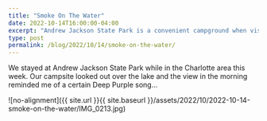 ```yaml
---
title: "Smoke On The Water"
date: 2022-10-14T16:00:00-04:00
excerpt: "Andrew Jackson State Park is a convenient campground when visiting Charlotte."
type: post
permalink: /blog/2022/10/14/smoke-on-the-water/
---
```

We stayed at Andrew Jackson State Park while in the Charlotte area this week. Our campsite looked out over the lake and the view in the morning reminded me of a certain Deep Purple song...

![no-alignment]({{ site.url }}{{ site.baseurl }}/assets/2022/10/2022-10-14-smoke-on-the-water/IMG_0213.jpg)
